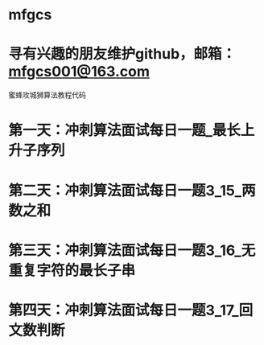 # mfgcs
# 寻有兴趣的朋友维护github，邮箱：mfgcs001@163.com
蜜蜂攻城狮算法教程代码
# 第一天：冲刺算法面试每日一题_最长上升子序列
# 第二天：冲刺算法面试每日一题3_15_两数之和
# 第三天：冲刺算法面试每日一题3_16_无重复字符的最长子串
# 第四天：冲刺算法面试每日一题3_17_回文数判断
